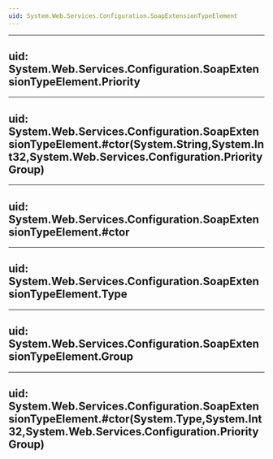 ```yaml
---
uid: System.Web.Services.Configuration.SoapExtensionTypeElement
---
```


---
uid: System.Web.Services.Configuration.SoapExtensionTypeElement.Priority
---

---
uid: System.Web.Services.Configuration.SoapExtensionTypeElement.#ctor(System.String,System.Int32,System.Web.Services.Configuration.PriorityGroup)
---

---
uid: System.Web.Services.Configuration.SoapExtensionTypeElement.#ctor
---

---
uid: System.Web.Services.Configuration.SoapExtensionTypeElement.Type
---

---
uid: System.Web.Services.Configuration.SoapExtensionTypeElement.Group
---

---
uid: System.Web.Services.Configuration.SoapExtensionTypeElement.#ctor(System.Type,System.Int32,System.Web.Services.Configuration.PriorityGroup)
---
